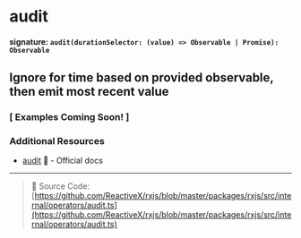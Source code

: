 # audit

#### signature: `audit(durationSelector: (value) => Observable | Promise): Observable`

## Ignore for time based on provided observable, then emit most recent value

### [ Examples Coming Soon! ]

### Additional Resources

* [audit](https://rxjs.dev/api/operators/audit)
  📰 - Official docs

---

> 📁 Source Code:
> [https://github.com/ReactiveX/rxjs/blob/master/packages/rxjs/src/internal/operators/audit.ts](https://github.com/ReactiveX/rxjs/blob/master/packages/rxjs/src/internal/operators/audit.ts)

